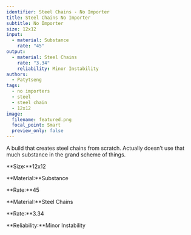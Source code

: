 ```yaml
---
identifier: Steel Chains - No Importer
title: Steel Chains No Importer
subtitle: No Importer
size: 12x12
input:
  - material: Substance
    rate: "45"
output:
  - material: Steel Chains
    rate: "3.34"
    reliability: Minor Instability
authors:
  - Patytseng
tags:
  - no importers
  - steel
  - steel chain
  - 12x12
image:
  filename: featured.png
  focal_point: Smart
  preview_only: false
---
```

A build that creates steel chains from scratch. Actually doesn’t use that much substance in the grand scheme of things.

**Size:**12x12

**Material:**Substance

**Rate:**45

**Material:**Steel Chains

**Rate:**3.34

**Reliability:**Minor Instability